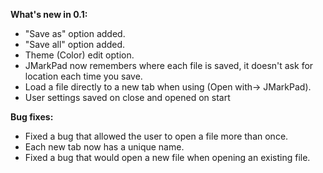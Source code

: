 **What's new in 0.1:**

* "Save as" option added.
* "Save all" option added.
* Theme (Color) edit option.
* JMarkPad now remembers where each file is saved, it doesn't ask for location each time you save.
* Load a file directly to a new tab when using (Open with-> JMarkPad).
* User settings saved on close and opened on start

**Bug fixes:**

* Fixed a bug that allowed the user to open a file more than once.
* Each new tab now has a unique name.
* Fixed a bug that would open a new file when opening an existing file.
